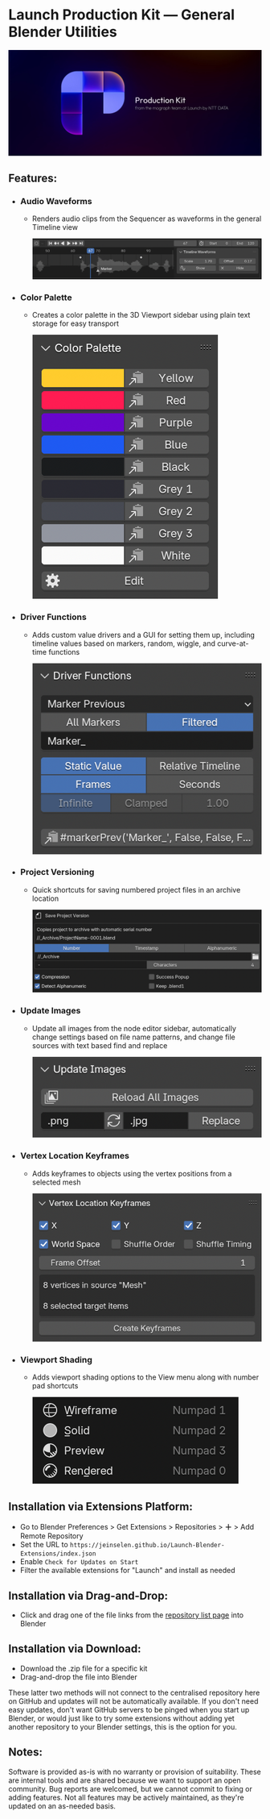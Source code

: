 # Launch Production Kit — General Blender Utilities

![3D render of an abstract P-shaped logo made up of blocks with some rounded corners in soft blues, text in the image reads Production Kit from the Mograph team at Launch by NTT DATA](images/ProductionKit.jpg)

## Features:

- ### Audio Waveforms

  - Renders audio clips from the Sequencer as waveforms in the general Timeline view

    ![Screenshot-AudioWaveforms](images/Screenshot-AudioWaveforms.png)

- ### Color Palette

  - Creates a color palette in the 3D Viewport sidebar using plain text storage for easy transport

    ![Screenshot-ColorPalette](images/Screenshot-ColorPalette.png)

- ### Driver Functions

  - Adds custom value drivers and a GUI for setting them up, including timeline values based on markers, random, wiggle, and curve-at-time functions

    ![Screenshot-DriverFunctions4](images/Screenshot-DriverFunctions4.png)

- ### Project Versioning

  - Quick shortcuts for saving numbered project files in an archive location

    ![Screenshot-ProjectVersion](images/Screenshot-ProjectVersion.png)

- ### Update Images

  - Update all images from the node editor sidebar, automatically change settings based on file name patterns, and change file sources with text based find and replace

    ![Screenshot-UpdateImages](images/Screenshot-UpdateImages.png)

- ### Vertex Location Keyframes

  - Adds keyframes to objects using the vertex positions from a selected mesh

    ![Screenshot-VertexKeyframes](images/Screenshot-VertexKeyframes.png)

- ### Viewport Shading

  - Adds viewport shading options to the View menu along with number pad shortcuts

    ![Screenshot-ViewportShading](images/Screenshot-ViewportShading.png)



## Installation via Extensions Platform:

- Go to Blender Preferences > Get Extensions > Repositories > **＋** > Add Remote Repository
- Set the URL to `https://jeinselen.github.io/Launch-Blender-Extensions/index.json`
- Enable `Check for Updates on Start`
- Filter the available extensions for "Launch" and install as needed



## Installation via Drag-and-Drop:

- Click and drag one of the file links from the [repository list page](https://jeinselen.github.io/Launch-Blender-Extensions/) into Blender



## Installation via Download:

- Download the .zip file for a specific kit
- Drag-and-drop the file into Blender



These latter two methods will not connect to the centralised repository here on GitHub and updates will not be automatically available. If you don't need easy updates, don't want GitHub servers to be pinged when you start up Blender, or would just like to try some extensions without adding yet another repository to your Blender settings, this is the option for you.



## Notes:

Software is provided as-is with no warranty or provision of suitability. These are internal tools and are shared because we want to support an open community. Bug reports are welcomed, but we cannot commit to fixing or adding features. Not all features may be actively maintained, as they're updated on an as-needed basis.

